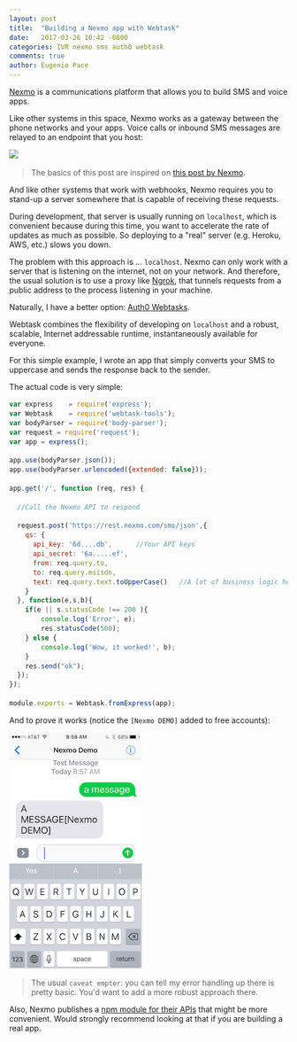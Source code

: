```yaml
---
layout: post
title:  "Building a Nexmo app with Webtask"
date:   2017-03-26 10:42 -0800
categories: IVR nexmo sms auth0 webtask
comments: true
author: Eugenio Pace
---
```


[Nexmo](https://nexmo.com) is a communications platform that allows you to build SMS and voice apps.

Like other systems in this space, Nexmo works as a gateway between the phone networks and your apps. Voice calls or inbound SMS messages are relayed to an endpoint that you host:

![](https://www.nexmo.com/wp-content/uploads/2016/10/diagram-receive.png)

> The basics of this post are inspired on [this post by Nexmo](https://www.nexmo.com/blog/2016/10/27/receive-sms-messages-node-js-express-dr/).

And like other systems that work with webhooks, Nexmo requires you to stand-up a server somewhere that is capable of receiving these requests.

During development, that server is usually running on `localhost`, which is convenient because during this time, you want to accelerate the rate of updates as much as possible. So deploying to a "real" server (e.g. Heroku, AWS, etc.) slows you down.

The problem with this approach is ... `localhost`. Nexmo can only work with a server that is listening on the internet, not on your network. And therefore, the usual solution is to use a proxy like [Ngrok](https://ngrok.com/), that tunnels requests from a public address to the process listening in your machine.

Naturally, I have a better option: [Auth0 Webtasks](https://webtask.io). 

Webtask combines the flexibility of developing on `localhost` and a robust, scalable, Internet addressable runtime, instantaneously available for everyone. 

For this simple example, I wrote an app that simply 
converts your SMS to uppercase and sends the response back to the sender.

The actual code is very simple:

```js
var express    = require('express');
var Webtask    = require('webtask-tools');
var bodyParser = require('body-parser');
var request = require('request');
var app = express();

app.use(bodyParser.json());
app.use(bodyParser.urlencoded({extended: false}));

app.get('/', function (req, res) {

  //Call the Nexmo API to respond

  request.post('https://rest.nexmo.com/sms/json',{
    qs: {
      api_key: '6d....db',      //Your API keys
      api_secret: '6a.....ef',
      from: req.query.to,
      to: req.query.msisdn,
      text: req.query.text.toUpperCase()   //A lot of business logic here.
    }
  }, function(e,s,b){
    if(e || s.statusCode !== 200 ){       
        console.log('Error', e);
        res.statusCode(500);
    } else {
        console.log('Wow, it worked!', b);
    }
    res.send("ok");  
  });
});

module.exports = Webtask.fromExpress(app);
```

And to prove it works (notice the `[Nexmo DEMO]` added to free accounts):

![](/media/nexmo-demo.jpg)

> The usual `caveat emptor`: you can tell my error handling up there is pretty basic. You'd want to add a more robust approach there. 

Also, Nexmo publishes a [npm module for their APIs](https://www.npmjs.com/package/nexmo) that might be more convenient. Would strongly recommend looking at that if you are building a real app.